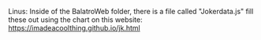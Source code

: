 Linus:
Inside of the BalatroWeb folder, there is a file called "Jokerdata.js" fill these out using the chart on this website: https://imadeacoolthing.github.io/jk.html

